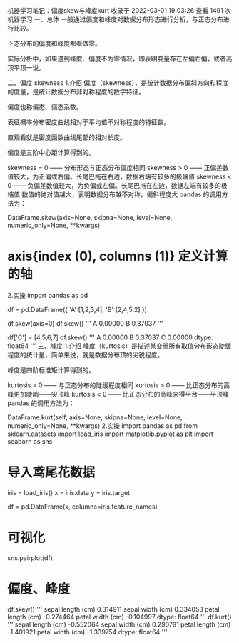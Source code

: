 机器学习笔记：偏度skew与峰度kurt
收录于 2022-03-01 19:03:26
查看 1491 次
机器学习
一、总体
一般通过偏度和峰度对数据分布形态进行分析，与正态分布进行比较。

正态分布的偏度和峰度都看做零。

实际分析中，如果遇到峰度、偏度不为零情况，即表明变量存在左偏右偏，或者高顶平顶一说。

二、偏度 skewness
1.介绍
偏度（skewness），是统计数据分布偏斜方向和程度的度量，是统计数据分布非对称程度的数字特征。

偏度也称偏态、偏态系数。

表征概率分布密度曲线相对于平均值不对称程度的特征数。

直观看就是密度函数曲线尾部的相对长度。

偏度是三阶中心距计算得到的。

skewness = 0 —— 分布形态与正态分布偏度相同
skewness > 0 —— 正偏差数值较大，为正偏或右偏。长尾巴拖在右边，数据右端有较多的极端值
skewness < 0 —— 负偏差数值较大，为负偏或左偏。长尾巴拖在左边，数据左端有较多的极端值
数值的绝对值越大，表明数据分布越不对称，偏斜程度大
pandas 的调用方法为：

DataFrame.skew(axis=None,
               skipna=None,
               level=None,
               numeric_only=None,
               **kwargs)
# axis{index (0), columns (1)} 定义计算的轴
2.实操
import pandas as pd

df = pd.DataFrame({
        'A':[1,2,3,4],
        'B':[2,4,5,2]
        })

df.skew(axis=0)
df.skew()
'''
A    0.00000
B    0.37037
'''

df['C'] = [4,5,6,7]
df.skew()
'''
A    0.00000
B    0.37037
C    0.00000
dtype: float64
'''
三、峰度
1.介绍
峰度（kurtosis）是描述某变量所有取值分布形态陡缓程度的统计量，简单来说，就是数据分布顶的尖锐程度。

峰度是四阶标准矩计算得到的。

kurtosis = 0 —— 与正态分布的陡缓程度相同
kurtosis > 0 —— 比正态分布的高峰更加陡峭——尖顶峰
kurtosis < 0 —— 比正态分布的高峰来得平台——平顶峰
pandas 的调用方法为：

DataFrame.kurt(self,
              axis=None,
              skipna=None,
              level=None,
              numeric_only=None,
              **kwargs)
2.实操
import pandas as pd
from sklearn.datasets import load_iris
import matplotlib.pyplot as plt
import seaborn as sns

# 导入鸢尾花数据
iris = load_iris()
x = iris.data
y = iris.target

df = pd.DataFrame(x, columns=iris.feature_names)

# 可视化
sns.pairplot(df)

# 偏度、峰度
df.skew()
'''
sepal length (cm)    0.314911
sepal width (cm)     0.334053
petal length (cm)   -0.274464
petal width (cm)    -0.104997
dtype: float64
'''
df.kurt()
'''
sepal length (cm)   -0.552064
sepal width (cm)     0.290781
petal length (cm)   -1.401921
petal width (cm)    -1.339754
dtype: float64
'''
